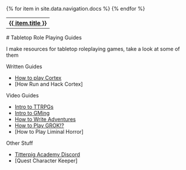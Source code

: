 <table> 
<tr>
    {% for item in site.data.navigation.docs %}
      <th><a href="{{ item.url }}">{{ item.title }}</a></th>
   {% endfor %}
</tr>
</table>
# Tabletop Role Playing Guides

I make resources for tabletop roleplaying games, take a look at some of them

Written Guides
- [How to play Cortex](./ttrpgstuff/howtoplaycortex)
- [How Run and Hack Cortex]

Video Guides
- [Intro to TTRPGs](https://www.youtube.com/watch?v=_gsN7pd-MH8)
- [Intro to GMing](https://www.youtube.com/watch?v=v_Re2VT2KHU)
- [How to Write Adventures](https://www.youtube.com/watch?v=JjcrwJrfCCE)
- [How to Play GROK!?](https://www.youtube.com/watch?v=4DZlGLMy-ek)
- [How to Play Liminal Horror]

Other Stuff
- [Titterpig Academy Discord](https://bit.ly/titterpig)
- [Quest Character Keeper]
  
